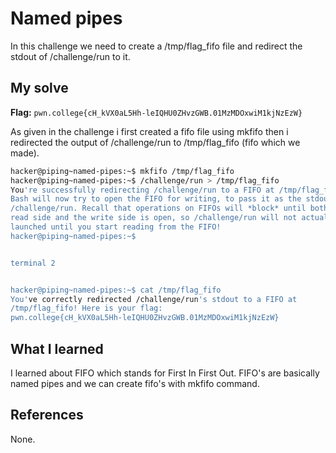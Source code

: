 # Named pipes

In this challenge we need to create a /tmp/flag_fifo file and redirect the stdout of /challenge/run to it.

## My solve
**Flag:** `pwn.college{cH_kVX0aL5Hh-leIQHU0ZHvzGWB.01MzMDOxwiM1kjNzEzW}`

As given in the challenge i first created a fifo file using mkfifo then i redirected the output of /challenge/run to /tmp/flag_fifo
(fifo which we made).

```bash
hacker@piping~named-pipes:~$ mkfifo /tmp/flag_fifo
hacker@piping~named-pipes:~$ /challenge/run > /tmp/flag_fifo
You're successfully redirecting /challenge/run to a FIFO at /tmp/flag_fifo!
Bash will now try to open the FIFO for writing, to pass it as the stdout of
/challenge/run. Recall that operations on FIFOs will *block* until both the
read side and the write side is open, so /challenge/run will not actually be
launched until you start reading from the FIFO!
hacker@piping~named-pipes:~$


terminal 2


hacker@piping~named-pipes:~$ cat /tmp/flag_fifo
You've correctly redirected /challenge/run's stdout to a FIFO at
/tmp/flag_fifo! Here is your flag:
pwn.college{cH_kVX0aL5Hh-leIQHU0ZHvzGWB.01MzMDOxwiM1kjNzEzW}

```

## What I learned

I learned about FIFO which stands for First In First Out. FIFO's are basically named pipes and we can create fifo's with mkfifo command.


## References 
None.
